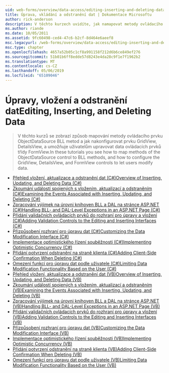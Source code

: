 ```yaml
---
uid: web-forms/overview/data-access/editing-inserting-and-deleting-data/index
title: Úprava, vkládání a odstranění dat | Dokumentace Microsoftu
author: rick-anderson
description: V těchto kurzech uvidíte, jak namapovat metody ovládacího prvku ObjectDataSource metody knihoven BLL a konfigurace ovládacího prvku GridView, DetailsView a FormView co...
ms.author: riande
ms.date: 10/05/2011
ms.assetid: 9fc60498-ced4-47c6-b2cf-8d464e6aeef8
msc.legacyurl: /web-forms/overview/data-access/editing-inserting-and-deleting-data
msc.type: chapter
ms.openlocfilehash: 4657a52b05c1cf8a991158f212d6b6ce849ef276
ms.sourcegitcommit: 51b01b6ff8edde57d8243e4da28c9f1e7f1962b2
ms.translationtype: MT
ms.contentlocale: cs-CZ
ms.lasthandoff: 05/06/2019
ms.locfileid: "65109046"
---
```

# <a name="editing-inserting-and-deleting-data"></a><span data-ttu-id="c5c2e-103">Úpravy, vložení a odstranění dat</span><span class="sxs-lookup"><span data-stu-id="c5c2e-103">Editing, Inserting, and Deleting Data</span></span>

> <span data-ttu-id="c5c2e-104">V těchto kurzů se zobrazí způsob mapování metody ovládacího prvku ObjectDataSource BLL metod a jak nakonfigurovat prvku GridView, DetailsView, a umožňuje uživatelům upravovat data ovládacích prvků třídy FormView.</span><span class="sxs-lookup"><span data-stu-id="c5c2e-104">In these tutorials you see how to map methods of the ObjectDataSource control to BLL methods, and how to configure the GridView, DetailsView, and FormView controls to let users modify data.</span></span>

- [<span data-ttu-id="c5c2e-105">Přehled vložení, aktualizace a odstranění dat (C#)</span><span class="sxs-lookup"><span data-stu-id="c5c2e-105">Overview of Inserting, Updating, and Deleting Data (C#)</span></span>](an-overview-of-inserting-updating-and-deleting-data-cs.md)
- [<span data-ttu-id="c5c2e-106">Zkoumání událostí spojených s vložením, aktualizací a odstraněním (C#)</span><span class="sxs-lookup"><span data-stu-id="c5c2e-106">Examining the Events Associated with Inserting, Updating, and Deleting (C#)</span></span>](examining-the-events-associated-with-inserting-updating-and-deleting-cs.md)
- [<span data-ttu-id="c5c2e-107">Zpracování výjimek na úrovni knihoven BLL a DAL na stránce ASP.NET (C#)</span><span class="sxs-lookup"><span data-stu-id="c5c2e-107">Handling BLL- and DAL-Level Exceptions in an ASP.NET Page (C#)</span></span>](handling-bll-and-dal-level-exceptions-in-an-asp-net-page-cs.md)
- [<span data-ttu-id="c5c2e-108">Přidání validačních ovládacích prvků do rozhraní pro úpravy a vložení (C#)</span><span class="sxs-lookup"><span data-stu-id="c5c2e-108">Adding Validation Controls to the Editing and Inserting Interfaces (C#)</span></span>](adding-validation-controls-to-the-editing-and-inserting-interfaces-cs.md)
- [<span data-ttu-id="c5c2e-109">Přizpůsobení rozhraní pro úpravu dat (C#)</span><span class="sxs-lookup"><span data-stu-id="c5c2e-109">Customizing the Data Modification Interface (C#)</span></span>](customizing-the-data-modification-interface-cs.md)
- [<span data-ttu-id="c5c2e-110">Implementace optimistického řízení souběžnosti (C#)</span><span class="sxs-lookup"><span data-stu-id="c5c2e-110">Implementing Optimistic Concurrency (C#)</span></span>](implementing-optimistic-concurrency-cs.md)
- [<span data-ttu-id="c5c2e-111">Přidání potvrzení odstranění na straně klienta (C#)</span><span class="sxs-lookup"><span data-stu-id="c5c2e-111">Adding Client-Side Confirmation When Deleting (C#)</span></span>](adding-client-side-confirmation-when-deleting-cs.md)
- [<span data-ttu-id="c5c2e-112">Omezení funkcí pro úpravu dat podle uživatele (C#)</span><span class="sxs-lookup"><span data-stu-id="c5c2e-112">Limiting Data Modification Functionality Based on the User (C#)</span></span>](limiting-data-modification-functionality-based-on-the-user-cs.md)
- [<span data-ttu-id="c5c2e-113">Přehled vložení, aktualizace a odstranění dat (VB)</span><span class="sxs-lookup"><span data-stu-id="c5c2e-113">Overview of Inserting, Updating, and Deleting Data (VB)</span></span>](an-overview-of-inserting-updating-and-deleting-data-vb.md)
- [<span data-ttu-id="c5c2e-114">Zkoumání událostí spojených s vložením, aktualizací a odstraněním (VB)</span><span class="sxs-lookup"><span data-stu-id="c5c2e-114">Examining the Events Associated with Inserting, Updating, and Deleting (VB)</span></span>](examining-the-events-associated-with-inserting-updating-and-deleting-vb.md)
- [<span data-ttu-id="c5c2e-115">Zpracování výjimek na úrovni knihoven BLL a DAL na stránce ASP.NET (VB)</span><span class="sxs-lookup"><span data-stu-id="c5c2e-115">Handling BLL- and DAL-Level Exceptions in an ASP.NET Page (VB)</span></span>](handling-bll-and-dal-level-exceptions-in-an-asp-net-page-vb.md)
- [<span data-ttu-id="c5c2e-116">Přidání validačních ovládacích prvků do rozhraní pro úpravy a vložení (VB)</span><span class="sxs-lookup"><span data-stu-id="c5c2e-116">Adding Validation Controls to the Editing and Inserting Interfaces (VB)</span></span>](adding-validation-controls-to-the-editing-and-inserting-interfaces-vb.md)
- [<span data-ttu-id="c5c2e-117">Přizpůsobení rozhraní pro úpravu dat (VB)</span><span class="sxs-lookup"><span data-stu-id="c5c2e-117">Customizing the Data Modification Interface (VB)</span></span>](customizing-the-data-modification-interface-vb.md)
- [<span data-ttu-id="c5c2e-118">Implementace optimistického řízení souběžnosti (VB)</span><span class="sxs-lookup"><span data-stu-id="c5c2e-118">Implementing Optimistic Concurrency (VB)</span></span>](implementing-optimistic-concurrency-vb.md)
- [<span data-ttu-id="c5c2e-119">Přidání potvrzení odstranění na straně klienta (VB)</span><span class="sxs-lookup"><span data-stu-id="c5c2e-119">Adding Client-Side Confirmation When Deleting (VB)</span></span>](adding-client-side-confirmation-when-deleting-vb.md)
- [<span data-ttu-id="c5c2e-120">Omezení funkcí pro úpravu dat podle uživatele (VB)</span><span class="sxs-lookup"><span data-stu-id="c5c2e-120">Limiting Data Modification Functionality Based on the User (VB)</span></span>](limiting-data-modification-functionality-based-on-the-user-vb.md)
